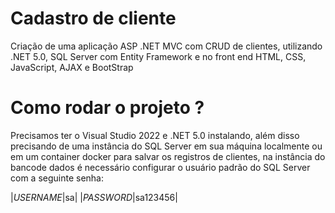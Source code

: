 # Cadastro de cliente

Criação de uma aplicação ASP .NET MVC com CRUD de clientes, 
utilizando .NET 5.0, SQL Server com Entity Framework e no front end HTML, 
CSS, JavaScript, AJAX e BootStrap

# Como rodar o projeto ?

Precisamos ter o Visual Studio 2022 e .NET 5.0 instalando, além disso precisando de uma instância do SQL Server em sua máquina localmente ou em um container docker para salvar os registros de clientes, na instância do bancode dados é necessário configurar o usuário padrão do SQL Server com a seguinte senha:

|*USERNAME*|sa|
|*PASSWORD*|sa123456|
